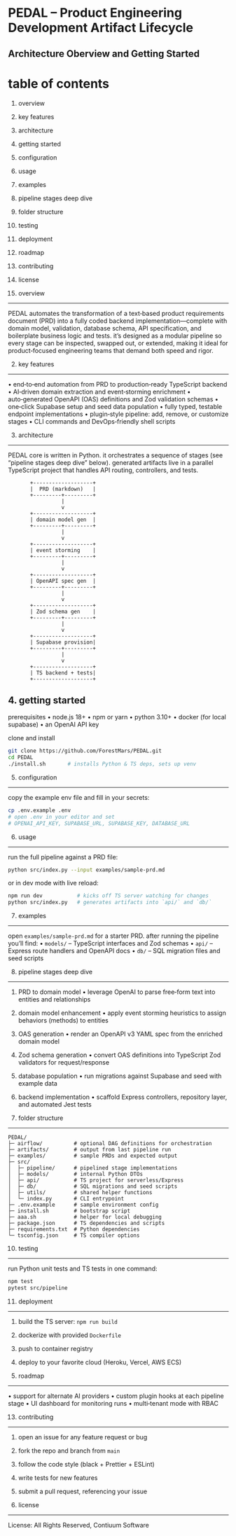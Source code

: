 
# PEDAL – Product Engineering Development Artifact Lifecycle
## Architecture Oberview and Getting Started 

# table of contents

1. overview

2. key features

3. architecture

4. getting started

5. configuration

6. usage

7. examples

8. pipeline stages deep dive

9. folder structure

10. testing

11. deployment

12. roadmap

13. contributing

14. license

15. overview

---

PEDAL automates the transformation of a text‑based product requirements document (PRD) into
a fully coded backend implementation—complete with domain model, validation, database schema,
API specification, and boilerplate business logic and tests. it’s designed as a modular pipeline
so every stage can be inspected, swapped out, or extended, making it ideal for product‑focused
engineering teams that demand both speed and rigor.

2. key features

---

•  end‑to‑end automation from PRD to production‑ready TypeScript backend
•  AI‑driven domain extraction and event‑storming enrichment
•  auto‑generated OpenAPI (OAS) definitions and Zod validation schemas
•  one‑click Supabase setup and seed data population
•  fully typed, testable endpoint implementations
•  plugin‑style pipeline: add, remove, or customize stages
•  CLI commands and DevOps‑friendly shell scripts

3. architecture

---

PEDAL core is written in Python. it orchestrates a sequence of stages (see “pipeline stages deep dive” below).
generated artifacts live in a parallel TypeScript project that handles API routing, controllers, and tests.

```
       +-------------------+   
       |  PRD (markdown)   |   
       +---------+---------+   
                 |               
                 v               
       +-------------------+   
       | domain model gen  |   
       +---------+---------+   
                 |               
                 v               
       +-------------------+   
       | event storming    |   
       +---------+---------+   
                 |               
                 v               
       +-------------------+   
       | OpenAPI spec gen  |   
       +---------+---------+   
                 |               
                 v               
       +-------------------+   
       | Zod schema gen    |   
       +---------+---------+   
                 |               
                 v               
       +-------------------+   
       | Supabase provision|   
       +---------+---------+   
                 |               
                 v               
       +-------------------+   
       | TS backend + tests|   
       +-------------------+   
```

## 4. getting started

prerequisites
•  node.js 18+
•  npm or yarn
•  python 3.10+
•  docker (for local supabase)
•  an OpenAI API key

clone and install

```bash
git clone https://github.com/ForestMars/PEDAL.git  
cd PEDAL  
./install.sh       # installs Python & TS deps, sets up venv  
```

5. configuration

---

copy the example env file and fill in your secrets:

```bash
cp .env.example .env  
# open .env in your editor and set  
# OPENAI_API_KEY, SUPABASE_URL, SUPABASE_KEY, DATABASE_URL  
```

6. usage

---

run the full pipeline against a PRD file:

```bash
python src/index.py --input examples/sample-prd.md  
```

or in dev mode with live reload:

```bash
npm run dev           # kicks off TS server watching for changes  
python src/index.py   # generates artifacts into `api/` and `db/`  
```

7. examples

---

open `examples/sample-prd.md` for a starter PRD. after running the pipeline you’ll find:
•  `models/` – TypeScript interfaces and Zod schemas
•  `api/` – Express route handlers and OpenAPI docs
•  `db/` – SQL migration files and seed scripts

8. pipeline stages deep dive

---

1. PRD to domain model
   •  leverage OpenAI to parse free‑form text into entities and relationships

2. domain model enhancement
   •  apply event storming heuristics to assign behaviors (methods) to entities

3. OAS generation
   •  render an OpenAPI v3 YAML spec from the enriched domain model

4. Zod schema generation
   •  convert OAS definitions into TypeScript Zod validators for request/response

5. database population
   •  run migrations against Supabase and seed with example data

6. backend implementation
   •  scaffold Express controllers, repository layer, and automated Jest tests

7. folder structure

---

```
PEDAL/  
├─ airflow/          # optional DAG definitions for orchestration  
├─ artifacts/        # output from last pipeline run  
├─ examples/         # sample PRDs and expected output  
├─ src/  
│  ├─ pipeline/      # pipelined stage implementations  
│  ├─ models/        # internal Python DTOs  
│  ├─ api/           # TS project for serverless/Express  
│  ├─ db/            # SQL migrations and seed scripts  
│  ├─ utils/         # shared helper functions  
│  └─ index.py       # CLI entrypoint  
├─ .env.example      # sample environment config  
├─ install.sh        # bootstrap script  
├─ aaa.sh            # helper for local debugging  
├─ package.json      # TS dependencies and scripts  
├─ requirements.txt  # Python dependencies  
└─ tsconfig.json     # TS compiler options  
```

10. testing

---

run Python unit tests and TS tests in one command:

```bash
npm test  
pytest src/pipeline  
```

11. deployment

---

1. build the TS server: `npm run build`

2. dockerize with provided `Dockerfile`

3. push to container registry

4. deploy to your favorite cloud (Heroku, Vercel, AWS ECS)

5. roadmap

---

•  support for alternate AI providers
•  custom plugin hooks at each pipeline stage
•  UI dashboard for monitoring runs
•  multi‑tenant mode with RBAC

13. contributing

---

1. open an issue for any feature request or bug

2. fork the repo and branch from `main`

3. follow the code style (black + Prettier + ESLint)

4. write tests for new features

5. submit a pull request, referencing your issue

6. license

---

License: All Rights Reserved, Contiuum Software 
